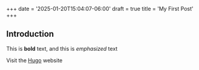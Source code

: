 +++
date = '2025-01-20T15:04:07-06:00'
draft = true
title = 'My First Post'
+++

## Introduction

This is **bold** text, and this is *emphasized* text

Visit the [Hugo](https://gohugo.io) website
